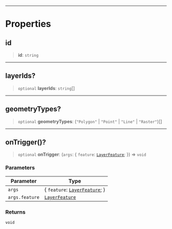 ***

# Properties

## id

> **id**: `string`

***

## layerIds?

> `optional` **layerIds**: `string`\[]

***

## geometryTypes?

> `optional` **geometryTypes**: (`"Polygon"` | `"Point"` | `"Line"` | `"Raster"`)\[]

***

## onTrigger()?

> `optional` **onTrigger**: (`args`: \{ `feature`: [`LayerFeature`](../Layers/LayerFeature.md); }) => `void`

### Parameters

| Parameter      | Type                                                         |
| -------------- | ------------------------------------------------------------ |
| `args`         | \{ `feature`: [`LayerFeature`](../Layers/LayerFeature.md); } |
| `args.feature` | [`LayerFeature`](../Layers/LayerFeature.md)                  |

### Returns

`void`
